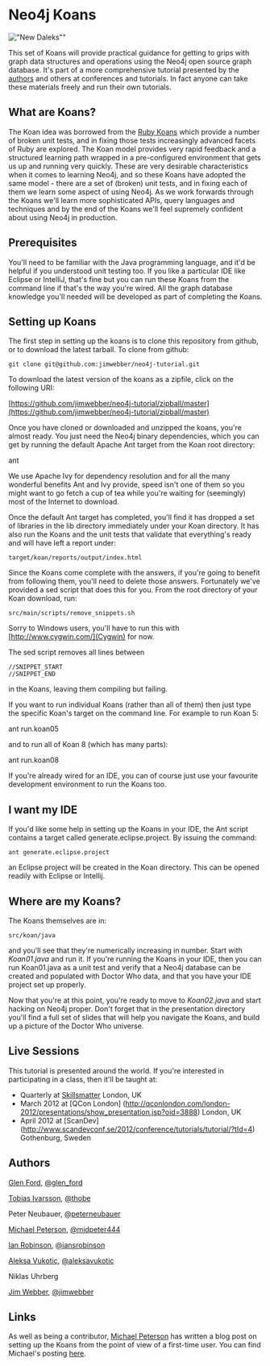 Neo4j Koans
===========

!["New Daleks""](http://static.bbc.co.uk/images/ic/qe/crop/946x532/doctorwho/monsters/daleks/d11/s01/galleries/new_dalek_gallery/37.jpg)

This set of Koans will provide practical guidance for getting to grips with graph data structures and operations using the Neo4j open source graph database. It's part of a more comprehensive tutorial presented by the [authors](#authors) and others at conferences and tutorials. In fact anyone can take these materials freely and run their own tutorials.

What are Koans?
---------------

The Koan idea was borrowed from the [Ruby Koans](http://rubykoans.com/) which provide a number of broken unit tests, and in fixing those tests increasingly advanced facets of Ruby are explored. The Koan model provides very rapid feedback and a structured learning path wrapped in a pre-configured environment that gets us up and running very quickly. These are very desirable characteristics when it comes to learning Neo4j, and so these Koans have adopted the same model - there are a set of (broken) unit tests, and in fixing each of them we learn some aspect of using Neo4j. As we work forwards through the Koans we'll learn more sophisticated APIs, query languages and techniques and by the end of the Koans we'll feel supremely confident about using Neo4j in production.

Prerequisites
-------------

You'll need to be familiar with the Java programming language, and it'd be helpful if you understood unit testing too. If you like a particular IDE like Eclipse or IntelliJ, that's fine but you can run these Koans from the command line if that's the way you're wired. All the graph database knowledge you'll needed will be developed as part of completing the Koans. 

Setting up Koans
----------------

The first step in setting up the koans is to clone this repository from github, or to download the latest tarball. To clone from github:

    git clone git@github.com:jimwebber/neo4j-tutorial.git

To download the latest version of the koans as a zipfile, click on the following URI:

[https://github.com/jimwebber/neo4j-tutorial/zipball/master](https://github.com/jimwebber/neo4j-tutorial/zipball/master)

Once you have cloned or downloaded and unzipped the koans, you're almost ready. You just need the Neo4j binary dependencies, which you can get by running the default Apache Ant target from the Koan root directory:

   ant 

We use Apache Ivy for dependency resolution and for all the many wonderful benefits Ant and Ivy provide, speed isn't one of them so you might want to go fetch a cup of tea while you're waiting for (seemingly) most of the Internet to download. 

Once the default Ant target has completed, you'll find it has dropped a set of libraries in the lib directory immediately under your Koan directory. It has also run the Koans and the unit tests that validate that everything's ready and will have left a report under:

    target/koan/reports/output/index.html

Since the Koans come complete with the answers, if you're going to benefit from following them, you'll need to delete those answers. Fortunately we've provided a sed script that does this for you. From the root directory of your Koan download, run: 

    src/main/scripts/remove_snippets.sh

Sorry to Windows users, you'll have to run this with [http://www.cygwin.com/](Cygwin) for now.

The sed script removes all lines between

    //SNIPPET_START
    //SNIPPET_END

in the Koans, leaving them compiling but failing. 

If you want to run individual Koans (rather than all of them) then just type the specific Koan's target on the command line. For example to run Koan 5:

   ant run.koan05

and to run all of Koan 8 (which has many parts):

   ant run.koan08

If you're already wired for an IDE, you can of course just use your favourite development environment to run the Koans too.

I want my IDE
-------------

If you'd like some help in setting up the Koans in your IDE, the Ant script contains a target called generate.eclipse.project. By issuing the command:

    ant generate.eclipse.project

an Eclipse project will be created in the Koan directory. This can be opened readily with Eclipse or Intellij.


Where are my Koans?
-------------------

The Koans themselves are in:

    src/koan/java

and you'll see that they're numerically increasing in number. Start with *Koan01.java* and run it. If you're running the Koans in your IDE, then you can run Koan01.java as a unit test and verify that a Neo4j database can be created and populated with Doctor Who data, and that you have your IDE project set up properly.

Now that you're at this point, you're ready to move to *Koan02.java* and start hacking on Neo4j proper. Don't forget that in the presentation directory you'll find a full set of slides that will help you navigate the Koans, and build up a picture of the Doctor Who universe.

Live Sessions
-------------

This tutorial is presented around the world. If you're interested in participating in a class, then it'll be taught at:

* Quarterly at [Skillsmatter](http://skillsmatter.com/course/nosql/neo4j-tutorial) London, UK
* March 2012 at [QCon London] (http://qconlondon.com/london-2012/presentations/show_presentation.jsp?oid=3888) London, UK
* April 2012 at [ScanDev] (http://www.scandevconf.se/2012/conference/tutorials/tutorial/?tId=4) Gothenburg, Sweden

Authors <a name="authors">
-------

[Glen Ford](http://usersource.net/), [@glen_ford](http://twitter.com/glen_ford)

[Tobias Ivarsson](http://www.thobe.org/), [@thobe](http://twitter.com/thobe)

Peter Neubauer, [@peterneubauer](http://twitter.com/peterneubauer)

[Michael Peterson](http://thornydev.blogspot.com/), [@midpeter444](http://twitter.com/midpeter444)

[Ian Robinson](http://iansrobinson.com), [@iansrobinson](http://twitter.com/iansrobinson)

[Aleksa Vukotic](http://aleksavukotic.com), [@aleksavukotic](http://twitter.com/aleksavukotic)

Niklas Uhrberg

[Jim Webber](http://jimwebber.org/), [@jimwebber](http://twitter.com/jimwebber)

Links
-----
As well as being a contributor, [Michael Peterson](http://thornydev.blogspot.com/) has written a blog post on setting up the Koans from the point of view of a first-time user. You can find Michael's posting [here](http://thornydev.blogspot.com/2011/11/neo4j-koans-how-do-i-begin.html).


